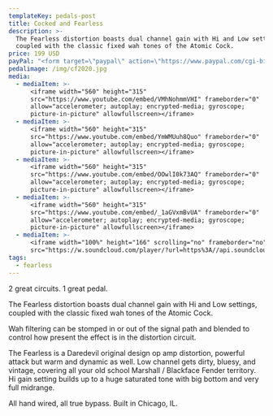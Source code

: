 ```yaml
---
templateKey: pedals-post
title: Cocked and Fearless
description: >-
  The Fearless distortion boasts dual channel gain with Hi and Low settings,
  coupled with the classic fixed wah tones of the Atomic Cock.
price: 199 USD
payPal: "<form target=\"paypal\" action=\"https://www.paypal.com/cgi-bin/webscr\" method=\"post\">\n<input type=\"hidden\" name=\"cmd\" value=\"_s-xclick\">\n<input type=\"hidden\" name=\"hosted_button_id\" value=\"2WCM6SMKH3CWC\">\n<table>\n<tr><td><input type=\"hidden\" name=\"on0\" value=\"Cocked and Fearless\">Cocked and Fearless</td></tr><tr><td><select name=\"os0\">\n\t<option value=\"Buy now\">Buy now $199.00 USD</option>\n</select> </td></tr>\n</table>\n<input type=\"hidden\" name=\"currency_code\" value=\"USD\">\n<input type=\"image\" src=\"https://www.paypalobjects.com/en_US/i/btn/btn_cart_LG.gif\" border=\"0\" name=\"submit\" alt=\"PayPal - The safer, easier way to pay online!\">\n<img alt=\"\" border=\"0\" src=\"https://www.paypalobjects.com/en_US/i/scr/pixel.gif\" width=\"1\" height=\"1\">\n</form>\n\n"
pedalimage: /img/cf2020.jpg
media:
  - mediaItem: >-
      <iframe width="560" height="315"
      src="https://www.youtube.com/embed/VMhNohmmVHI" frameborder="0"
      allow="accelerometer; autoplay; encrypted-media; gyroscope;
      picture-in-picture" allowfullscreen></iframe>
  - mediaItem: >-
      <iframe width="560" height="315"
      src="https://www.youtube.com/embed/YmWMUuh8Quo" frameborder="0"
      allow="accelerometer; autoplay; encrypted-media; gyroscope;
      picture-in-picture" allowfullscreen></iframe>
  - mediaItem: >-
      <iframe width="560" height="315"
      src="https://www.youtube.com/embed/OOwlI0k73AQ" frameborder="0"
      allow="accelerometer; autoplay; encrypted-media; gyroscope;
      picture-in-picture" allowfullscreen></iframe>
  - mediaItem: >-
      <iframe width="560" height="315"
      src="https://www.youtube.com/embed/_1aGVxmBvUA" frameborder="0"
      allow="accelerometer; autoplay; encrypted-media; gyroscope;
      picture-in-picture" allowfullscreen></iframe>
  - mediaItem: >-
      <iframe width="100%" height="166" scrolling="no" frameborder="no"
      src="https://w.soundcloud.com/player/?url=https%3A//api.soundcloud.com/tracks/454227891&amp;color=ff5500"></iframe>
tags:
  - fearless
---
```

2 great circuits. 1 great pedal.

The Fearless distortion boasts dual channel gain with Hi and Low settings, coupled with the classic fixed wah tones of the Atomic Cock.

Wah filtering can be stomped in or out of the signal path and blended to control how present the effect is in the distortion circuit.

The Fearless is a Daredevil original design op amp distortion, powerful attack but warm and dynamic as well. Low channel gets dirty, bluesy, and vintage, covering all your old school Marshall / Blackface Fender territory. Hi gain setting builds up to a huge saturated tone with big bottom and very full midrange.

All hand wired, all true bypass. Built in Chicago, IL.
